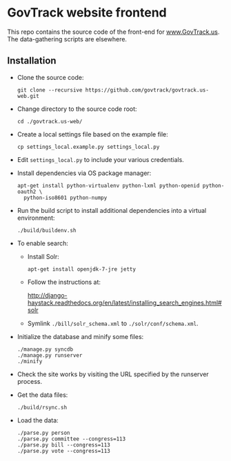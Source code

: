 GovTrack website frontend
=========================

This repo contains the source code of the front-end for www.GovTrack.us.
The data-gathering scripts are elsewhere.

Installation
------------

* Clone the source code:

  ```
  git clone --recursive https://github.com/govtrack/govtrack.us-web.git
  ```

* Change directory to the source code root:

  ```
  cd ./govtrack.us-web/
  ```

* Create a local settings file based on the example file:

  ```
  cp settings_local.example.py settings_local.py
  ```

* Edit `settings_local.py` to include your various credentials.

* Install dependencies via OS package manager:

  ```
  apt-get install python-virtualenv python-lxml python-openid python-oauth2 \
    python-iso8601 python-numpy
  ```

* Run the build script to install additional dependencies into a virtual environment:

  ```
  ./build/buildenv.sh
  ```

* To enable search:

  * Install Solr:

    ```
    apt-get install openjdk-7-jre jetty
    ```

  * Follow the instructions at:

    http://django-haystack.readthedocs.org/en/latest/installing_search_engines.html#solr

  * Symlink `./bill/solr_schema.xml` to `./solr/conf/schema.xml`.

* Initialize the database and minify some files:

  ```
  ./manage.py syncdb
  ./manage.py runserver
  ./minify
  ```

* Check the site works by visiting the URL specified by the runserver process.

* Get the data files:

  ```
  ./build/rsync.sh
  ```

* Load the data:

  ```
  ./parse.py person
  ./parse.py committee --congress=113
  ./parse.py bill --congress=113
  ./parse.py vote --congress=113
  ```
